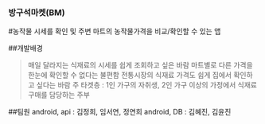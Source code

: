 ### 방구석마켓(BM)
#농작물 시세를 확인 및 주변 마트의 농작물가격을 비교/확인할 수 있는 앱

##개발배경
>매일 달라지는 식재료의 시세를 쉽게 조회하고 싶은 바람
>마트별로 다른 가격을 한눈에 확인할 수 없다는 불편함
>전통시장의 식재료 가격도 쉽게 집에서 확인하고 싶다는 바람
>주 타겟층 : 1인 가구의 자취생, 2인 가구 이상의 가정에서 식재료 구매를 담당하는 주부

##팀원
android, api : 김정희, 임서연, 정연희 
android, DB : 김혜진, 김윤진

